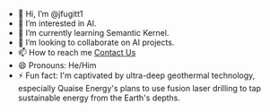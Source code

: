 - 👋 Hi, I’m @jfugitt1
- 👀 I’m interested in AI.
- 🌱 I’m currently learning Semantic Kernel.
- 💞️ I’m looking to collaborate on AI projects.
- 📫 How to reach me [Contact Us](https://www.1nup.com/p/contact-us.html)
- 😄 Pronouns: He/Him
- ⚡ Fun fact: I'm captivated by ultra-deep geothermal technology, especially Quaise Energy's plans to use fusion laser drilling to tap sustainable energy from the Earth's depths.

<!---
jfugitt1/jfugitt1 is a ✨ special ✨ repository because its `README.md` (this file) appears on your GitHub profile.
You can click the Preview link to take a look at your changes.
--->
